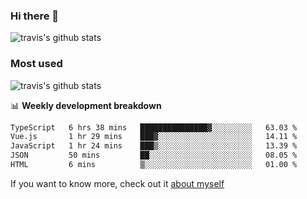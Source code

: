 ### Hi there 👋

<!--
**HondryTravis/HondryTravis** is a ✨ _special_ ✨ repository because its `README.md` (this file) appears on your GitHub profile.

Here are some ideas to get you started:

- 🔭 I’m currently working on ...
- 🌱 I’m currently learning ...
- 👯 I’m looking to collaborate on ...
- 🤔 I’m looking for help with ...
- 💬 Ask me about ...
- 📫 How to reach me: ...
- 😄 Pronouns: ...
- ⚡ Fun fact: ...
-->

![travis's github stats](https://github-readme-stats.vercel.app/api?username=HondryTravis&hide=stars)
### Most used
![travis's github stats](https://github-readme-stats.anuraghazra1.vercel.app/api/top-langs/?username=HondryTravis&layout=compact&hide_title=true)

📊 **Weekly development breakdown**

<!--START_SECTION:waka-->

```txt
TypeScript   6 hrs 38 mins   ███████████████▓░░░░░░░░░   63.03 %
Vue.js       1 hr 29 mins    ███▓░░░░░░░░░░░░░░░░░░░░░   14.11 %
JavaScript   1 hr 24 mins    ███▒░░░░░░░░░░░░░░░░░░░░░   13.39 %
JSON         50 mins         ██░░░░░░░░░░░░░░░░░░░░░░░   08.05 %
HTML         6 mins          ▒░░░░░░░░░░░░░░░░░░░░░░░░   01.00 %
```

<!--END_SECTION:waka-->

If you want to know more, check out it [about myself](https://hondrytravis.github.io/)
